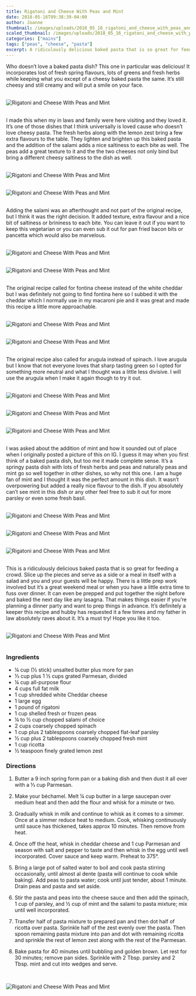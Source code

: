 ```yaml
---
title: Rigatoni and Cheese With Peas and Mint
date: 2018-05-16T09:38:39-04:00
author: Joanne
thumbnail: /images/uploads/2018_05_16_rigatoni_and_cheese_with_peas_and_mint_1.jpg
scaled_thumbnail: /images/uploads/2018_05_16_rigatoni_and_cheese_with_peas_and_mint_0.jpg
categories: ["mains"]
tags: ["peas", "cheese", "pasta"]
excerpt: A ridiculously delicious baked pasta that is so great for feeding a crowd
---
```


Who doesn’t love a baked pasta dish? This one in particular was delicious! It incorporates lost of fresh spring flavours, lots of greens and fresh herbs while keeping what you except of a cheesy baked pasta the same. It’s still cheesy and still creamy and will put a smile on your face.
</br>
</br>

![Rigatoni and Cheese With Peas and Mint](/images/uploads/2018_05_16_rigatoni_and_cheese_with_peas_and_mint_2.jpg)
</br>
</br>

I made this when my in laws and family were here visiting and they loved it. It’s one of those dishes that I think universally is loved cause who doesn’t love cheesy pasta. The fresh herbs along with the lemon zest bring a few extra flavours to the table. They lighten and brighten up this baked pasta and the addition of the salami adds a nice saltiness to each bite as well. The peas add a great texture to it and the the two cheeses not only bind but bring a different cheesy saltiness to the dish as well.
</br>
</br>

![Rigatoni and Cheese With Peas and Mint](/images/uploads/2018_05_16_rigatoni_and_cheese_with_peas_and_mint_3.jpg)
</br>
</br>

![Rigatoni and Cheese With Peas and Mint](/images/uploads/2018_05_16_rigatoni_and_cheese_with_peas_and_mint_4.jpg)
</br>
</br>

Adding the salami was an afterthought and not part of the original recipe, but I think it was the right decision. It added texture, extra flavour and a nice bit of saltiness or brininess to each bite. You can leave it out if you want to keep this vegetarian or you can even sub it out for pan fried bacon bits or pancetta which would also be marvelous.
</br>
</br>

![Rigatoni and Cheese With Peas and Mint](/images/uploads/2018_05_16_rigatoni_and_cheese_with_peas_and_mint_5.jpg)
</br>
</br>

![Rigatoni and Cheese With Peas and Mint](/images/uploads/2018_05_16_rigatoni_and_cheese_with_peas_and_mint_6.jpg)
</br>
</br>

The original recipe called for fontina cheese instead of the white cheddar but I was definitely not going to find fontina here so I subbed it with the cheddar which I normally use in my macaroni pie and it was great and made this recipe a little more approachable.
</br>
</br>

![Rigatoni and Cheese With Peas and Mint](/images/uploads/2018_05_16_rigatoni_and_cheese_with_peas_and_mint_7.jpg)
</br>
</br>

![Rigatoni and Cheese With Peas and Mint](/images/uploads/2018_05_16_rigatoni_and_cheese_with_peas_and_mint_8.jpg)
</br>
</br>

The original recipe also called for arugula instead of spinach. I love arugula but I know that not everyone loves that sharp tasting green so I opted for something more neutral and what I thought was a little less divisive. I will use the arugula when I make it again though to try it out.
</br>
</br>

![Rigatoni and Cheese With Peas and Mint](/images/uploads/2018_05_16_rigatoni_and_cheese_with_peas_and_mint_9.jpg)
</br>
</br>

![Rigatoni and Cheese With Peas and Mint](/images/uploads/2018_05_16_rigatoni_and_cheese_with_peas_and_mint_10.jpg)
</br>
</br>

![Rigatoni and Cheese With Peas and Mint](/images/uploads/2018_05_16_rigatoni_and_cheese_with_peas_and_mint_11.jpg)
</br>
</br>

I was asked about the addition of mint and how it sounded out of place when I originally posted a picture of this on IG. I guess it may when you first think of a baked pasta dish, but too me it made complete sense. It’s a springy pasta dish with lots of fresh herbs and peas and naturally peas and mint go so well together in other dishes, so why not this one. I am a huge fan of mint and I thought it was the perfect amount in this dish.  It wasn’t overpowering but added a really nice flavour to the dish. If you absolutely can’t see mint in this dish or any other feel free to sub it out for more parsley or even some fresh basil.
</br>
</br>

![Rigatoni and Cheese With Peas and Mint](/images/uploads/2018_05_16_rigatoni_and_cheese_with_peas_and_mint_12.jpg)
</br>
</br>

![Rigatoni and Cheese With Peas and Mint](/images/uploads/2018_05_16_rigatoni_and_cheese_with_peas_and_mint_13.jpg)
</br>
</br>

![Rigatoni and Cheese With Peas and Mint](/images/uploads/2018_05_16_rigatoni_and_cheese_with_peas_and_mint_14.jpg)
</br>
</br>

This is a ridiculously delicious baked pasta that is so great for feeding a crowd. Slice up the pieces and serve as a side or a meal in itself with a salad and you and your guests will be happy. There is a little prep work involved but it’s a great weekend meal or when you have a little extra time to fuss over dinner. It can even be prepped and  put together the night before and baked the next day like any lasagna. That makes things easier if you’re planning a dinner party and want to prep things in advance. It’s definitely a keeper this recipe and hubby has requested it a few times and my father in law absolutely raves about it. It’s a must try! Hope you like it too.
</br>
</br>

![Rigatoni and Cheese With Peas and Mint](/images/uploads/2018_05_16_rigatoni_and_cheese_with_peas_and_mint_15.jpg)
</br>
</br>

### Ingredients

* &frac14; cup (&frac12; stick) unsalted butter plus more for pan
* &frac13; cup plus 1 &frac12; cups grated Parmesan, divided 
* &frac14; cup all-purpose flour
* 4 cups full fat milk
* 1 cup shredded white Cheddar cheese
* 1 large egg
* 1 pound of rigatoni
* 1 cup shelled fresh or frozen peas
* &frac14; to &frac12; cup chopped salami of choice 
* 2 cups coarsely chopped spinach 
* 1 cup plus 2 tablespoons coarsely chopped flat-leaf parsley
* &frac12; cup plus 2 tablespoons coarsely chopped fresh mint
* 1 cup ricotta 
* &frac12; teaspoon finely grated lemon zest

### Directions

1. Butter a 9 inch spring form pan or a baking dish and then dust  it all over with a  &frac13; cup Parmesan. 

1. Make your béchamel. Melt &frac14; cup butter in a large saucepan over medium heat and then add the flour and whisk for a minute or two. 

1. Gradually whisk in milk and continue to whisk as it comes to a simmer. Once at a simmer reduce heat to medium. Cook, whisking continuously until sauce has thickened, takes approx 10 minutes. Then remove from heat. 

1. Once off the heat, whisk in cheddar cheese and 1 cup Parmesan and season with salt and pepper to taste and then whisk in the egg until well incorporated. Cover sauce and keep warm.
Preheat to 375°. 

1. Bring a large pot of salted water to boil and cook pasta stirring occasionally, until almost al dente (pasta will continue to cook while baking).  Add peas to pasta water; cook until just tender, about 1 minute. Drain peas and pasta and set aside. 

1. Stir the pasta and peas into the cheese sauce and then add the spinach, 1 cup of parsley, and &frac12; cup of mint and the salami to pasta mixture; mix until well incorporated. 

1. Transfer half of pasta mixture to prepared pan and then dot half of ricotta over pasta. Sprinkle half of the zest evenly over the pasta. Then spoon remaining pasta mixture into pan and dot with remaining ricotta and sprinkle the rest of lemon zest along with the rest of the Parmesan.

1. Bake pasta for 4O minutes until bubbling and golden brown. Let rest for 30 minutes; remove pan sides. Sprinkle with 2 Tbsp. parsley and 2 Tbsp. mint and cut into wedges and serve.

</br>

![Rigatoni and Cheese With Peas and Mint](/images/uploads/2018_05_16_rigatoni_and_cheese_with_peas_and_mint_16.jpg)
